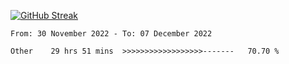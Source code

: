 [![GitHub Streak](https://streak-stats.demolab.com?user=renren-017&theme=sea&hide_border=true&background=DD272700)](https://git.io/streak-stats)

<!--START_SECTION:waka-->

```text
From: 30 November 2022 - To: 07 December 2022

Other    29 hrs 51 mins  >>>>>>>>>>>>>>>>>>-------   70.70 %
```

<!--END_SECTION:waka-->
